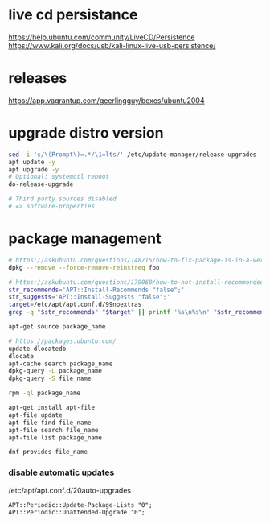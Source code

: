 # live cd persistance

https://help.ubuntu.com/community/LiveCD/Persistence
https://www.kali.org/docs/usb/kali-linux-live-usb-persistence/

# releases

https://app.vagrantup.com/geerlingguy/boxes/ubuntu2004

# upgrade distro version

```bash
sed -i 's/\(Prompt\)=.*/\1=lts/' /etc/update-manager/release-upgrades
apt update -y
apt upgrade -y
# Optional: systemctl reboot
do-release-upgrade

# Third party sources disabled
# => software-properties
```

# package management

```bash
# https://askubuntu.com/questions/148715/how-to-fix-package-is-in-a-very-bad-inconsistent-state-error
dpkg --remove --force-remove-reinstreq foo

# https://askubuntu.com/questions/179060/how-to-not-install-recommended-and-suggested-packages
str_recommends='APT::Install-Recommends "false";'
str_suggests='APT::Install-Suggests "false";'
target=/etc/apt/apt.conf.d/99noextras
grep -q "$str_recommends" "$target" || printf '%s\n%s\n' "$str_recommends" "$str_suggests" >> "$target"

apt-get source package_name

# https://packages.ubuntu.com/
update-dlocatedb
dlocate
apt-cache search package_name
dpkg-query -L package_name
dpkg-query -S file_name

rpm -ql package_name

apt-get install apt-file
apt-file update
apt-file find file_name
apt-file search file_name
apt-file list package_name

dnf provides file_name
```

### disable automatic updates

/etc/apt/apt.conf.d/20auto-upgrades

```
APT::Periodic::Update-Package-Lists "0";
APT::Periodic::Unattended-Upgrade "0";
```
